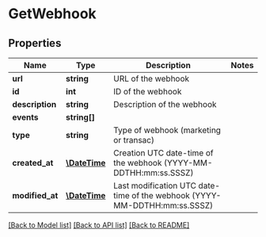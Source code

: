 # GetWebhook

## Properties
Name | Type | Description | Notes
------------ | ------------- | ------------- | -------------
**url** | **string** | URL of the webhook | 
**id** | **int** | ID of the webhook | 
**description** | **string** | Description of the webhook | 
**events** | **string[]** |  | 
**type** | **string** | Type of webhook (marketing or transac) | 
**created_at** | [**\DateTime**](\DateTime.md) | Creation UTC date-time of the webhook (YYYY-MM-DDTHH:mm:ss.SSSZ) | 
**modified_at** | [**\DateTime**](\DateTime.md) | Last modification UTC date-time of the webhook (YYYY-MM-DDTHH:mm:ss.SSSZ) | 

[[Back to Model list]](../README.md#documentation-for-models) [[Back to API list]](../README.md#documentation-for-api-endpoints) [[Back to README]](../README.md)



